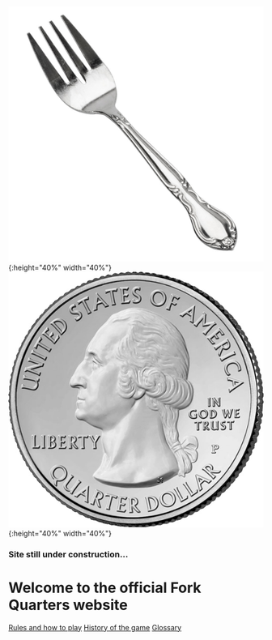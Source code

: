 ![test image size](/images/fork1.jpg){:height="40%" width="40%"}
![test image size](/images/quarter1.jpg){:height="40%" width="40%"}
### Site still under construction...  

# Welcome to the official Fork Quarters website

[Rules and how to play](/pages/rules.md)
[History of the game](/pages/history.md)
[Glossary](/pages/glossary.md)
